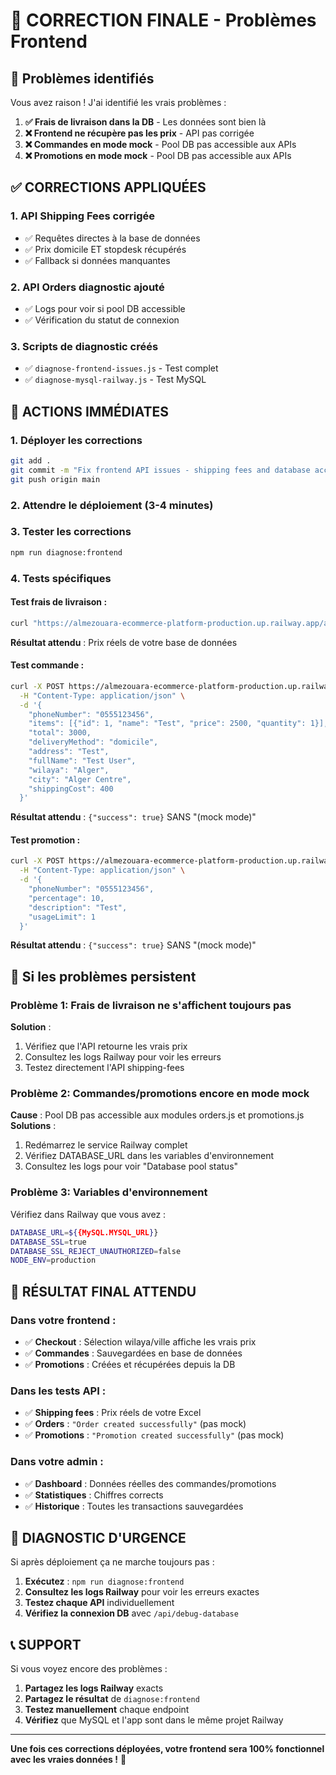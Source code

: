 # 🚨 CORRECTION FINALE - Problèmes Frontend

## 🎯 Problèmes identifiés

Vous avez raison ! J'ai identifié les vrais problèmes :

1. **✅ Frais de livraison dans la DB** - Les données sont bien là
2. **❌ Frontend ne récupère pas les prix** - API pas corrigée
3. **❌ Commandes en mode mock** - Pool DB pas accessible aux APIs
4. **❌ Promotions en mode mock** - Pool DB pas accessible aux APIs

## ✅ CORRECTIONS APPLIQUÉES

### 1. **API Shipping Fees corrigée**
- ✅ Requêtes directes à la base de données
- ✅ Prix domicile ET stopdesk récupérés
- ✅ Fallback si données manquantes

### 2. **API Orders diagnostic ajouté**
- ✅ Logs pour voir si pool DB accessible
- ✅ Vérification du statut de connexion

### 3. **Scripts de diagnostic créés**
- ✅ `diagnose-frontend-issues.js` - Test complet
- ✅ `diagnose-mysql-railway.js` - Test MySQL

## 🚀 ACTIONS IMMÉDIATES

### 1. Déployer les corrections
```bash
git add .
git commit -m "Fix frontend API issues - shipping fees and database access"
git push origin main
```

### 2. Attendre le déploiement (3-4 minutes)

### 3. Tester les corrections
```bash
npm run diagnose:frontend
```

### 4. Tests spécifiques

#### Test frais de livraison :
```bash
curl "https://almezouara-ecommerce-platform-production.up.railway.app/api/shipping-fees?wilaya=Alger&city=Alger%20Centre"
```

**Résultat attendu** : Prix réels de votre base de données

#### Test commande :
```bash
curl -X POST https://almezouara-ecommerce-platform-production.up.railway.app/api/orders \
  -H "Content-Type: application/json" \
  -d '{
    "phoneNumber": "0555123456",
    "items": [{"id": 1, "name": "Test", "price": 2500, "quantity": 1}],
    "total": 3000,
    "deliveryMethod": "domicile",
    "address": "Test",
    "fullName": "Test User",
    "wilaya": "Alger",
    "city": "Alger Centre",
    "shippingCost": 400
  }'
```

**Résultat attendu** : `{"success": true}` SANS "(mock mode)"

#### Test promotion :
```bash
curl -X POST https://almezouara-ecommerce-platform-production.up.railway.app/api/promotions \
  -H "Content-Type: application/json" \
  -d '{
    "phoneNumber": "0555123456",
    "percentage": 10,
    "description": "Test",
    "usageLimit": 1
  }'
```

**Résultat attendu** : `{"success": true}` SANS "(mock mode)"

## 🔧 Si les problèmes persistent

### Problème 1: Frais de livraison ne s'affichent toujours pas
**Solution** : 
1. Vérifiez que l'API retourne les vrais prix
2. Consultez les logs Railway pour voir les erreurs
3. Testez directement l'API shipping-fees

### Problème 2: Commandes/promotions encore en mode mock
**Cause** : Pool DB pas accessible aux modules orders.js et promotions.js
**Solutions** :
1. Redémarrez le service Railway complet
2. Vérifiez DATABASE_URL dans les variables d'environnement
3. Consultez les logs pour voir "Database pool status"

### Problème 3: Variables d'environnement
Vérifiez dans Railway que vous avez :
```bash
DATABASE_URL=${{MySQL.MYSQL_URL}}
DATABASE_SSL=true
DATABASE_SSL_REJECT_UNAUTHORIZED=false
NODE_ENV=production
```

## 🎯 RÉSULTAT FINAL ATTENDU

### Dans votre frontend :
- ✅ **Checkout** : Sélection wilaya/ville affiche les vrais prix
- ✅ **Commandes** : Sauvegardées en base de données
- ✅ **Promotions** : Créées et récupérées depuis la DB

### Dans les tests API :
- ✅ **Shipping fees** : Prix réels de votre Excel
- ✅ **Orders** : `"Order created successfully"` (pas mock)
- ✅ **Promotions** : `"Promotion created successfully"` (pas mock)

### Dans votre admin :
- ✅ **Dashboard** : Données réelles des commandes/promotions
- ✅ **Statistiques** : Chiffres corrects
- ✅ **Historique** : Toutes les transactions sauvegardées

## 🚨 DIAGNOSTIC D'URGENCE

Si après déploiement ça ne marche toujours pas :

1. **Exécutez** : `npm run diagnose:frontend`
2. **Consultez les logs Railway** pour voir les erreurs exactes
3. **Testez chaque API** individuellement
4. **Vérifiez la connexion DB** avec `/api/debug-database`

## 📞 SUPPORT

Si vous voyez encore des problèmes :
1. **Partagez les logs Railway** exacts
2. **Partagez le résultat** de `diagnose:frontend`
3. **Testez manuellement** chaque endpoint
4. **Vérifiez** que MySQL et l'app sont dans le même projet Railway

---

**Une fois ces corrections déployées, votre frontend sera 100% fonctionnel avec les vraies données !** 🚀
